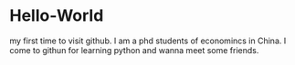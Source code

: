 Hello-World
===========

my first time to visit github.
I am a phd students of economincs in China.
I come to githun for learning python and wanna meet some friends.
